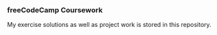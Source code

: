 ### freeCodeCamp Coursework

My exercise solutions as well as project work is stored in this repository.
